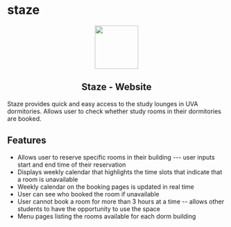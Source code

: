 # staze
<p align="center">
<img align=center height=100px src="/staze/dogologo1.PNG">
</p>
<h2 align="center">Staze -  Website</h2>


Staze provides quick and easy access to the study lounges in UVA dormitories. Allows user to check whether study rooms in their dormitories are booked.

## Features


- Allows user to reserve specific rooms in their building --- user inputs start and end time of their reservation
- Displays weekly calendar that highlights the time slots that indicate that a room is unavailable
- Weekly calendar on the booking pages is updated in real time
- User can see who booked the room if unavailable
- User cannot book a room for more than 3 hours at a time -- allows other students to have the opportunity to use the space
- Menu pages listing the rooms available for each dorm building
  



